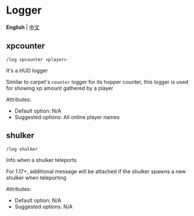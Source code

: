 # Logger

**English** | [中文](loggers-zh_cn.md)

## xpcounter

`/log xpcounter <player>`

It's a HUD logger

Similar to carpet's `counter` logger for its hopper counter, this logger is used for showing xp amount gathered by a player

Attributes:
- Default option: N/A
- Suggested options: All online player names

## shulker

`/log shulker`

Info when a shulker teleports

For 1.17+, additional message will be attached if the shulker spawns a new shulker when teleporting

Attributes:
- Default option: N/A
- Suggested options: N/A
